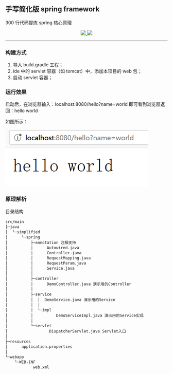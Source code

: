 ## 手写简化版 spring framework

300 行代码提炼 spring 核心原理

<p align="center">
	<a target="_blank" href="https://github.com/leishiguang/spring-framework-mini/blob/master/LICENSE">
		<img src="https://img.shields.io/apm/l/vim-mode.svg?color=yellow" ></img>
	</a>
	<a target="_blank" href="https://www.oracle.com/technetwork/java/javase/downloads/index.html">
		<img src="https://img.shields.io/badge/JDK-1.8+-green.svg" ></img>
	</a>
</p>

------------------


### 构建方式

1. 导入 build.gradle 工程；
2. ide 中的 servlet 容器（如 tomcat）中，添加本项目的 web 包；
3. 启动 servlet 容器；

### 运行效果

启动后，在浏览器输入：localhost:8080/hello?name=world
即可看到浏览器返回：hello world

如图所示：

![image](https://raw.githubusercontent.com/leishiguang/spring-framework-mini/master/docs/images/helloWorld.png)

### 原理解析

目录结构

```
src/main
├─java
│  └─simplified
│      └─spring
│          ├─annotation 注解支持
│          │      Autowired.java 
│          │      Controller.java
│          │      RequestMapping.java
│          │      RequestParam.java
│          │      Service.java
│          │
│          ├─controller 
│          │      DemoController.java 演示用的Controller
│          │
│          ├─service
│          │  │  DemoService.java 演示用的Service
│          │  │
│          │  └─impl
│          │          DemoServiceImpl.java 演示用的Service实现
│          │
│          └─servlet
│                  DispatcherServlet.java Servlet入口
│
├─resources
│      application.properties
│
└─webapp
    └─WEB-INF
            web.xml
```